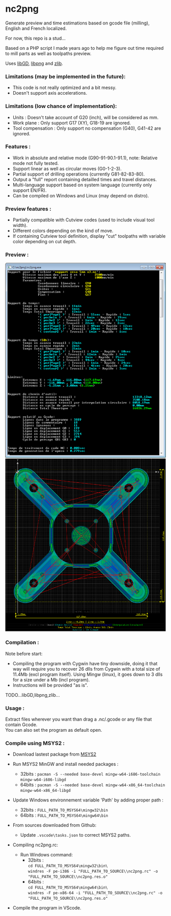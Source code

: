 # nc2png  
Generate preview and time estimations based on gcode file (milling), English and French localized.  
  
For now, this repo is a stud...  
  
Based on a PHP script I made years ago to help me figure out time required to mill parts as well as toolpaths preview.  
  
Uses [libGD](https://libgd.github.io/), [libpng](http://www.libpng.org/) and [zlib](https://zlib.net/).  
  
  
### Limitations (may be implemented in the future):  
- This code is not really optimized and a bit messy.  
- Doesn't support axis accelerations.  
  
  
### Limitations (low chance of implementation):  
- Units : Doesn't take account of G20 (inch), will be considered as mm.  
- Work plane : Only support G17 (XY), G18-19 are ignored.  
- Tool compensation : Only support no compensation (G40), G41-42 are ignored.  
  
  
### Features :  
- Work in absolute and relative mode (G90-91-90.1-91.1), note: Relative mode not fully tested.  
- Support linear as well as circular moves (G0-1-2-3).  
- Partial support of drilling operations (currently G81-82-83-80).  
- Output a "full" report containing detailled times and travel distances.  
- Multi-language support based on system language (currently only support EN/FR).  
- Can be compiled on Windows and Linux (may depend on distro).  
  
  
### Preview features :  
- Partially compatible with Cutview codes (used to include visual tool width).  
- Different colors depending on the kind of move.  
- If containing Cutview tool definition, display "cut" toolpaths with variable color depending on cut depth.  
  
  
### Preview :
![report](img/prev01.png)  
![preview](img/prev02.png)  
  
  
### Compilation :  
Note before start:  
- Compiling the program with Cygwin have tiny downside, doing it that way will require you to recover 26 dlls from Cygwin with a total size of 11.4Mb (excl program itself). Using Mingw (linux), it goes down to 3 dlls for a size under a Mb (incl program).  
- Instructions will be provided "as is".  

TODO...libGD,libpng,zlib...  
  
  
### Usage :  
Extract files wherever you want than drag a .nc/.gcode or any file that contain Gcode.  
You can also set the program as default open.  
  



### Compile using MSYS2 :  
- Download lastest package from [MSYS2](https://www.msys2.org/)
  
- Run MSYS2 MinGW and install needed packages :
  - 32bits : `pacman -S --needed base-devel mingw-w64-i686-toolchain mingw-w64-i686-libgd`
  - 64bits : `pacman -S --needed base-devel mingw-w64-x86_64-toolchain mingw-w64-x86_64-libgd`
  
- Update Windows environnement variable 'Path' by adding proper path :
  - 32bits : `FULL_PATH_TO_MSYS64\mingw32\bin`
  - 64bits : `FULL_PATH_TO_MSYS64\mingw64\bin`  
  
- From sources downloaded from Github:
  - Update `.vscode\tasks.json` to correct MSYS2 paths.
  
- Compiling nc2png.rc:
  - Run Windows command:
    - 32bits :  
`cd FULL_PATH_TO_MSYS64\mingw32\bin\`  
`windres -F pe-i386 -i "FULL_PATH_TO_SOURCE\\nc2png.rc" -o "FULL_PATH_TO_SOURCE\\nc2png.res.o"`
    - 64bits :  
`cd FULL_PATH_TO_MSYS64\mingw64\bin\`  
`windres -F pe-x86-64 -i "FULL_PATH_TO_SOURCE\\nc2png.rc" -o "FULL_PATH_TO_SOURCE\\nc2png.res.o"`
  
- Compile the program in VScode.

